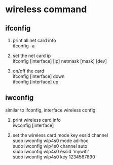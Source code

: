 # wireless command  
## ifconfig  

1. print all net card info  
ifconfig  -a  

2. set the net card ip  
ifconfig  [interface]  [ip]  netmask   [mask]   [dev]  

3. on/off the card  
ifconfig  [interface]  down  
ifconfig  [interface]  up  


## iwconfig  
similar to ifconfig, interface wireless config  

1. print wireless card info  
iwconfig  [interface]  

2. set the wireless card mode key essid channel  
sudo  iwconfig  wlp4s0  mode  ad-hoc  
sudo  iwconfig  wlp4s0  channel  auto  
sudo  iwconfig  wlp4s0  essid  'mywifi'  
sudo  iwconfig  wlp4s0  key  1234567890  
